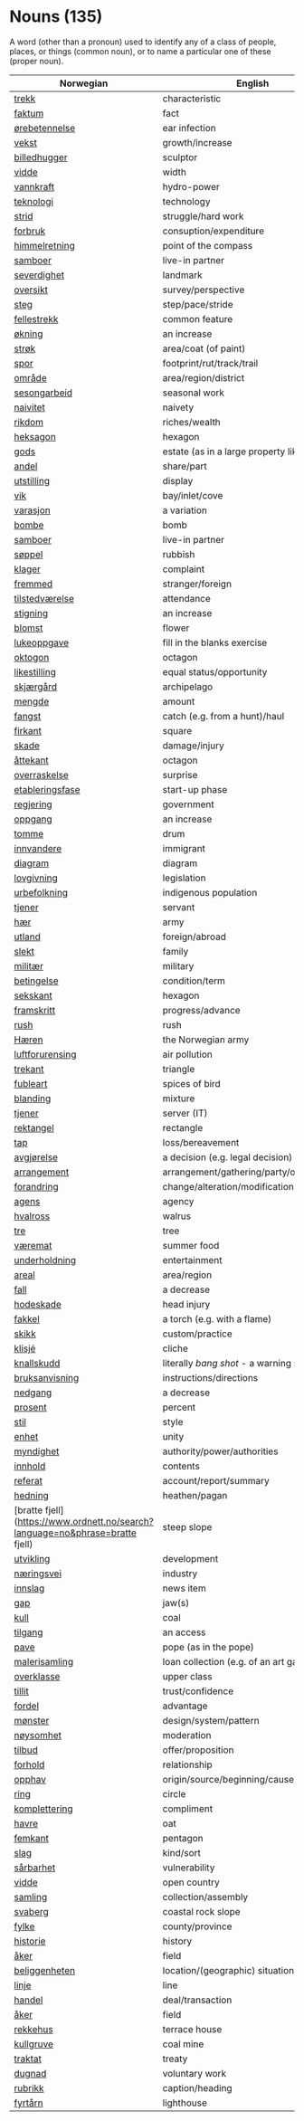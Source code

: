 # Nouns (135)

A word (other than a pronoun) used to identify any of a class of people, places, or things (common noun), or to name a particular one of these (proper noun).

| Norwegian | English | Gender |
| --- | --- | --- |
| [trekk](https://www.ordnett.no/search?language=no&phrase=trekk) | characteristic | i |
| [faktum](https://www.ordnett.no/search?language=no&phrase=faktum) | fact | i |
| [ørebetennelse](https://www.ordnett.no/search?language=no&phrase=ørebetennelse) | ear infection | m |
| [vekst](https://www.ordnett.no/search?language=no&phrase=vekst) | growth/increase | m |
| [billedhugger](https://www.ordnett.no/search?language=no&phrase=billedhugger) | sculptor | m |
| [vidde](https://www.ordnett.no/search?language=no&phrase=vidde) | width | m/f |
| [vannkraft](https://www.ordnett.no/search?language=no&phrase=vannkraft) | hydro-power | m |
| [teknologi](https://www.ordnett.no/search?language=no&phrase=teknologi) | technology | m |
| [strid](https://www.ordnett.no/search?language=no&phrase=strid) | struggle/hard work | m |
| [forbruk](https://www.ordnett.no/search?language=no&phrase=forbruk) | consuption/expenditure | i |
| [himmelretning](https://www.ordnett.no/search?language=no&phrase=himmelretning) | point of the compass | m |
| [samboer](https://www.ordnett.no/search?language=no&phrase=samboer) | live-in partner | m |
| [severdighet](https://www.ordnett.no/search?language=no&phrase=severdighet) | landmark | m |
| [oversikt](https://www.ordnett.no/search?language=no&phrase=oversikt) | survey/perspective | m |
| [steg](https://www.ordnett.no/search?language=no&phrase=steg) | step/pace/stride | i |
| [fellestrekk](https://www.ordnett.no/search?language=no&phrase=fellestrekk) | common feature | i |
| [økning](https://www.ordnett.no/search?language=no&phrase=økning) | an increase | m |
| [strøk](https://www.ordnett.no/search?language=no&phrase=strøk) | area/coat (of paint) | i |
| [spor](https://www.ordnett.no/search?language=no&phrase=spor) | footprint/rut/track/trail | i |
| [område](https://www.ordnett.no/search?language=no&phrase=område) | area/region/district | i |
| [sesongarbeid](https://www.ordnett.no/search?language=no&phrase=sesongarbeid) | seasonal work | i |
| [naivitet](https://www.ordnett.no/search?language=no&phrase=naivitet) | naivety | m |
| [rikdom](https://www.ordnett.no/search?language=no&phrase=rikdom) | riches/wealth | m |
| [heksagon](https://www.ordnett.no/search?language=no&phrase=heksagon) | hexagon | m |
| [gods](https://www.ordnett.no/search?language=no&phrase=gods) | estate (as in a large property like a farm) | m/i |
| [andel](https://www.ordnett.no/search?language=no&phrase=andel) | share/part | m |
| [utstilling](https://www.ordnett.no/search?language=no&phrase=utstilling) | display | m |
| [vik](https://www.ordnett.no/search?language=no&phrase=vik) | bay/inlet/cove | m |
| [varasjon](https://www.ordnett.no/search?language=no&phrase=varasjon) | a variation | m |
| [bombe](https://www.ordnett.no/search?language=no&phrase=bombe) | bomb | m |
| [samboer](https://www.ordnett.no/search?language=no&phrase=samboer) | live-in partner | m |
| [søppel](https://www.ordnett.no/search?language=no&phrase=søppel) | rubbish | i |
| [klager](https://www.ordnett.no/search?language=no&phrase=klager) | complaint | m |
| [fremmed](https://www.ordnett.no/search?language=no&phrase=fremmed) | stranger/foreign | m |
| [tilstedværelse](https://www.ordnett.no/search?language=no&phrase=tilstedværelse) | attendance | i |
| [stigning](https://www.ordnett.no/search?language=no&phrase=stigning) | an increase | m |
| [blomst](https://www.ordnett.no/search?language=no&phrase=blomst) | flower | m |
| [lukeoppgave](https://www.ordnett.no/search?language=no&phrase=lukeoppgave) | fill in the blanks exercise | m |
| [oktogon](https://www.ordnett.no/search?language=no&phrase=oktogon) | octagon | m |
| [likestilling](https://www.ordnett.no/search?language=no&phrase=likestilling) | equal status/opportunity | m |
| [skjærgård](https://www.ordnett.no/search?language=no&phrase=skjærgård) | archipelago | m |
| [mengde](https://www.ordnett.no/search?language=no&phrase=mengde) | amount | m |
| [fangst](https://www.ordnett.no/search?language=no&phrase=fangst) | catch (e.g. from a hunt)/haul | m |
| [firkant](https://www.ordnett.no/search?language=no&phrase=firkant) | square | m |
| [skade](https://www.ordnett.no/search?language=no&phrase=skade) | damage/injury | m |
| [åttekant](https://www.ordnett.no/search?language=no&phrase=åttekant) | octagon | m |
| [overraskelse](https://www.ordnett.no/search?language=no&phrase=overraskelse) | surprise | m |
| [etableringsfase](https://www.ordnett.no/search?language=no&phrase=etableringsfase) | start-up phase | m |
| [regjering](https://www.ordnett.no/search?language=no&phrase=regjering) | government | m |
| [oppgang](https://www.ordnett.no/search?language=no&phrase=oppgang) | an increase | m |
| [tomme](https://www.ordnett.no/search?language=no&phrase=tomme) | drum | m |
| [innvandere](https://www.ordnett.no/search?language=no&phrase=innvandere) | immigrant | m |
| [diagram](https://www.ordnett.no/search?language=no&phrase=diagram) | diagram | i |
| [lovgivning](https://www.ordnett.no/search?language=no&phrase=lovgivning) | legislation | m |
| [urbefolkning](https://www.ordnett.no/search?language=no&phrase=urbefolkning) | indigenous population | m |
| [tjener](https://www.ordnett.no/search?language=no&phrase=tjener) | servant | m |
| [hær](https://www.ordnett.no/search?language=no&phrase=hær) | army | m |
| [utland](https://www.ordnett.no/search?language=no&phrase=utland) | foreign/abroad | m |
| [slekt](https://www.ordnett.no/search?language=no&phrase=slekt) | family | m |
| [militær](https://www.ordnett.no/search?language=no&phrase=militær) | military | m |
| [betingelse](https://www.ordnett.no/search?language=no&phrase=betingelse) | condition/term | m |
| [sekskant](https://www.ordnett.no/search?language=no&phrase=sekskant) | hexagon | m |
| [framskritt](https://www.ordnett.no/search?language=no&phrase=framskritt) | progress/advance | i |
| [rush](https://www.ordnett.no/search?language=no&phrase=rush) | rush | i |
| [Hæren](https://www.ordnett.no/search?language=no&phrase=Hæren) | the Norwegian army | m |
| [luftforurensing](https://www.ordnett.no/search?language=no&phrase=luftforurensing) | air pollution | m |
| [trekant](https://www.ordnett.no/search?language=no&phrase=trekant) | triangle | m |
| [fubleart](https://www.ordnett.no/search?language=no&phrase=fubleart) | spices of bird | m/f |
| [blanding](https://www.ordnett.no/search?language=no&phrase=blanding) | mixture | m |
| [tjener](https://www.ordnett.no/search?language=no&phrase=tjener) | server (IT) | m |
| [rektangel](https://www.ordnett.no/search?language=no&phrase=rektangel) | rectangle | i |
| [tap](https://www.ordnett.no/search?language=no&phrase=tap) | loss/bereavement | i |
| [avgjørelse](https://www.ordnett.no/search?language=no&phrase=avgjørelse) | a decision (e.g. legal decision) | m |
| [arrangement](https://www.ordnett.no/search?language=no&phrase=arrangement) | arrangement/gathering/party/organisation | i |
| [forandring](https://www.ordnett.no/search?language=no&phrase=forandring) | change/alteration/modification | m |
| [agens](https://www.ordnett.no/search?language=no&phrase=agens) | agency | m |
| [hvalross](https://www.ordnett.no/search?language=no&phrase=hvalross) | walrus | m |
| [tre](https://www.ordnett.no/search?language=no&phrase=tre) | tree | i |
| [væremat](https://www.ordnett.no/search?language=no&phrase=væremat) | summer food | m |
| [underholdning](https://www.ordnett.no/search?language=no&phrase=underholdning) | entertainment | m |
| [areal](https://www.ordnett.no/search?language=no&phrase=areal) | area/region | i |
| [fall](https://www.ordnett.no/search?language=no&phrase=fall) | a decrease | i |
| [hodeskade](https://www.ordnett.no/search?language=no&phrase=hodeskade) | head injury | m |
| [fakkel](https://www.ordnett.no/search?language=no&phrase=fakkel) | a torch (e.g. with a flame) | m |
| [skikk](https://www.ordnett.no/search?language=no&phrase=skikk) | custom/practice | m |
| [klisjé](https://www.ordnett.no/search?language=no&phrase=klisjé) | cliche | m |
| [knallskudd](https://www.ordnett.no/search?language=no&phrase=knallskudd) | literally _bang shot_ - a warning shot gun | i |
| [bruksanvisning](https://www.ordnett.no/search?language=no&phrase=bruksanvisning) | instructions/directions | m |
| [nedgang](https://www.ordnett.no/search?language=no&phrase=nedgang) | a decrease | m |
| [prosent](https://www.ordnett.no/search?language=no&phrase=prosent) | percent | m |
| [stil](https://www.ordnett.no/search?language=no&phrase=stil) | style | m |
| [enhet](https://www.ordnett.no/search?language=no&phrase=enhet) | unity | m |
| [myndighet](https://www.ordnett.no/search?language=no&phrase=myndighet) | authority/power/authorities | m |
| [innhold](https://www.ordnett.no/search?language=no&phrase=innhold) | contents | i |
| [referat](https://www.ordnett.no/search?language=no&phrase=referat) | account/report/summary | i |
| [hedning](https://www.ordnett.no/search?language=no&phrase=hedning) | heathen/pagan | m |
| [bratte fjell](https://www.ordnett.no/search?language=no&phrase=bratte fjell) | steep slope | m |
| [utvikling](https://www.ordnett.no/search?language=no&phrase=utvikling) | development | m |
| [næringsvei](https://www.ordnett.no/search?language=no&phrase=næringsvei) | industry | m |
| [innslag](https://www.ordnett.no/search?language=no&phrase=innslag) | news item | i |
| [gap](https://www.ordnett.no/search?language=no&phrase=gap) | jaw(s) | m |
| [kull](https://www.ordnett.no/search?language=no&phrase=kull) | coal | i |
| [tilgang](https://www.ordnett.no/search?language=no&phrase=tilgang) | an access | i |
| [pave](https://www.ordnett.no/search?language=no&phrase=pave) | pope (as in the pope) | m |
| [malerisamling](https://www.ordnett.no/search?language=no&phrase=malerisamling) | loan collection (e.g. of an art gallery) | m |
| [overklasse](https://www.ordnett.no/search?language=no&phrase=overklasse) | upper class | m |
| [tillit](https://www.ordnett.no/search?language=no&phrase=tillit) | trust/confidence | m |
| [fordel](https://www.ordnett.no/search?language=no&phrase=fordel) | advantage | m |
| [mønster](https://www.ordnett.no/search?language=no&phrase=mønster) | design/system/pattern | i |
| [nøysomhet](https://www.ordnett.no/search?language=no&phrase=nøysomhet) | moderation | m |
| [tilbud](https://www.ordnett.no/search?language=no&phrase=tilbud) | offer/proposition | i |
| [forhold](https://www.ordnett.no/search?language=no&phrase=forhold) | relationship | i |
| [opphav](https://www.ordnett.no/search?language=no&phrase=opphav) | origin/source/beginning/cause | i |
| [ring](https://www.ordnett.no/search?language=no&phrase=ring) | circle | m |
| [komplettering](https://www.ordnett.no/search?language=no&phrase=komplettering) | compliment | m |
| [havre](https://www.ordnett.no/search?language=no&phrase=havre) | oat | m |
| [femkant](https://www.ordnett.no/search?language=no&phrase=femkant) | pentagon | m |
| [slag](https://www.ordnett.no/search?language=no&phrase=slag) | kind/sort | i |
| [sårbarhet](https://www.ordnett.no/search?language=no&phrase=sårbarhet) | vulnerability | m |
| [vidde](https://www.ordnett.no/search?language=no&phrase=vidde) | open country | m |
| [samling](https://www.ordnett.no/search?language=no&phrase=samling) | collection/assembly | m |
| [svaberg](https://www.ordnett.no/search?language=no&phrase=svaberg) | coastal rock slope | i |
| [fylke](https://www.ordnett.no/search?language=no&phrase=fylke) | county/province | i |
| [historie](https://www.ordnett.no/search?language=no&phrase=historie) | history | m/f |
| [åker](https://www.ordnett.no/search?language=no&phrase=åker) | field | m |
| [beliggenheten](https://www.ordnett.no/search?language=no&phrase=beliggenheten) | location/(geographic) situation | m/f |
| [linje](https://www.ordnett.no/search?language=no&phrase=linje) | line | m |
| [handel](https://www.ordnett.no/search?language=no&phrase=handel) | deal/transaction | m |
| [åker](https://www.ordnett.no/search?language=no&phrase=åker) | field | m |
| [rekkehus](https://www.ordnett.no/search?language=no&phrase=rekkehus) | terrace house | i |
| [kullgruve](https://www.ordnett.no/search?language=no&phrase=kullgruve) | coal mine | m |
| [traktat](https://www.ordnett.no/search?language=no&phrase=traktat) | treaty | m |
| [dugnad](https://www.ordnett.no/search?language=no&phrase=dugnad) | voluntary work | m |
| [rubrikk](https://www.ordnett.no/search?language=no&phrase=rubrikk) | caption/heading | m |
| [fyrtårn](https://www.ordnett.no/search?language=no&phrase=fyrtårn) | lighthouse | i |

